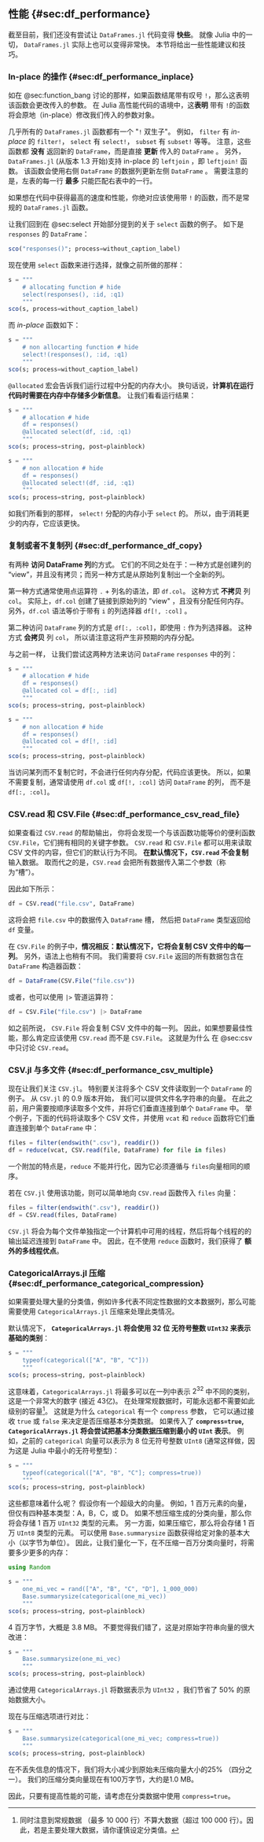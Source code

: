 ## 性能 {#sec:df_performance}

截至目前，我们还没有尝试让 `DataFrames.jl` 代码变得 **快些**。
就像 Julia 中的一切， `DataFrames.jl` 实际上也可以变得非常快。
本节将给出一些性能建议和技巧。

### In-place 的操作 {#sec:df_performance_inplace}

如在 @sec:function_bang 讨论的那样，如果函数结尾带有叹号 `!`，那么这表明该函数会更改传入的参数。
在 Julia 高性能代码的语境中，这**表明** 带有 `!`的函数将会原地（in-place）修改我们传入的参数对象。

几乎所有的 `DataFrames.jl` 函数都有一个 \"`!` 双生子\"。
例如， `filter` 有 _in-place_ 的 `filter!`， `select` 有 `select!`， `subset` 有 `subset!` 等等。
注意，这些函数都 **没有** 返回新的 `DataFrame`，而是直接 **更新** 传入的 `DataFrame` 。
另外， `DataFrames.jl` (从版本 1.3 开始)支持 in-place 的 `leftjoin` ，即 `leftjoin!` 函数。
该函数会使用右侧 `DataFrame` 的数据列更新左侧 `DataFrame` 。
需要注意的是，左表的每一行 **最多** 只能匹配右表中的一行。

如果想在代码中获得最高的速度和性能，你绝对应该使用带 `!` 的函数，而不是常规的 `DataFrames.jl` 函数。

让我们回到在 @sec:select 开始部分提到的关于 `select` 函数的例子。
如下是 `responses` 的 `DataFrame`：

```jl
sco("responses()"; process=without_caption_label)
```

现在使用 `select` 函数来进行选择，就像之前所做的那样：

```jl
s = """
    # allocating function # hide
    select(responses(), :id, :q1)
    """
sco(s, process=without_caption_label)
```

而 _in-place_ 函数如下：

```jl
s = """
    # non allocarting function # hide
    select!(responses(), :id, :q1)
    """
sco(s; process=without_caption_label)
```

`@allocated` 宏会告诉我们运行过程中分配的内存大小。
换句话说，**计算机在运行代码时需要在内存中存储多少新信息**。
让我们看看运行结果：

```jl
s = """
    # allocation # hide
    df = responses()
    @allocated select(df, :id, :q1)
    """
sco(s; process=string, post=plainblock)
```

```jl
s = """
    # non allocation # hide
    df = responses()
    @allocated select!(df, :id, :q1)
    """
sco(s; process=string, post=plainblock)
```

如我们所看到的那样， `select!` 分配的内存小于 `select` 的。
所以，由于消耗更少的内存，它应该更快。

### 复制或者不复制列 {#sec:df_performance_df_copy}

有两种 **访问 DataFrame 列**的方式。
它们的不同之处在于：一种方式是创建列的 “view”，并且没有拷贝；而另一种方式是从原始列复制出一个全新的列。

第一种方式通常使用点运算符 `.` + 列名的语法，即 `df.col`。
这种方式 **不拷贝** 列 `col`。
实际上，`df.col` 创建了链接到原始列的 "view" ，且没有分配任何内存。
另外，`df.col` 语法等价于带有 `i` 的列选择器 `df[!, :col]` 。

第二种访问 `DataFrame` 列的方式是 `df[:, :col]`，即使用 `:` 作为列选择器。
这种方式 **会拷贝** 列 `col`， 所以请注意这将产生非预期的内存分配。

与之前一样， 让我们尝试这两种方法来访问 `DataFrame` `responses` 中的列：

```jl
s = """
    # allocation # hide
    df = responses()
    @allocated col = df[:, :id]
    """
sco(s; process=string, post=plainblock)
```


```jl
s = """
    # non allocation # hide
    df = responses()
    @allocated col = df[!, :id]
    """
sco(s; process=string, post=plainblock)
```

当访问某列而不复制它时，不会进行任何内存分配，代码应该更快。
所以，如果不需要复制，通常请使用 `df.col` 或 `df[!, :col]` 访问 `DataFrame` 的列， 而不是 `df[:, :col]`。

### CSV.read 和 CSV.File {#sec:df_performance_csv_read_file}

如果查看过 `CSV.read` 的帮助输出， 你将会发现一个与该函数功能等价的便利函数 `CSV.File`，它们拥有相同的关键字参数。
 `CSV.read` 和 `CSV.File` 都可以用来读取 CSV 文件的内容，但它们的默认行为不同。
**在默认情况下，`CSV.read` 不会复制** 输入数据。
取而代之的是，`CSV.read` 会把所有数据传入第二个参数（称为“槽”）。

因此如下所示：

```julia
df = CSV.read("file.csv", DataFrame)
```

这将会把 `file.csv` 中的数据传入 `DataFrame` 槽， 然后把 `DataFrame` 类型返回给 `df` 变量。

在 `CSV.File` 的例子中，**情况相反：默认情况下，它将会复制 CSV 文件中的每一列**。
另外，语法上也稍有不同。
我们需要将 `CSV.File` 返回的所有数据包含在 `DataFrame` 构造器函数：

```julia
df = DataFrame(CSV.File("file.csv"))
```

或者，也可以使用 `|>` 管道运算符：

```julia
df = CSV.File("file.csv") |> DataFrame
```

如之前所说， `CSV.File` 将会复制 CSV 文件中的每一列。
因此，如果想要最佳性能，那么肯定应该使用 `CSV.read` 而不是 `CSV.File`。
这就是为什么 在 @sec:csv 中只讨论 `CSV.read`。

### CSV.jl 与多文件 {#sec:df_performance_csv_multiple}

现在让我们关注 `CSV.jl`。
特别要关注将多个 CSV 文件读取到一个 `DataFrame` 的例子。
从 `CSV.jl` 的 0.9 版本开始， 我们可以提供文件名字符串的向量。
在此之前，用户需要按顺序读取多个文件，并将它们垂直连接到单个 `DataFrame` 中。
举个例子，下面的代码将读取多个 CSV 文件，并使用 `vcat` 和 `reduce` 函数将它们垂直连接到单个 `DataFrame` 中：

```julia
files = filter(endswith(".csv"), readdir())
df = reduce(vcat, CSV.read(file, DataFrame) for file in files)
```

一个附加的特点是，`reduce` 不能并行化，因为它必须遵循与 `files`向量相同的顺序。

若在 `CSV.jl` 使用该功能，则可以简单地向 `CSV.read` 函数传入 `files` 向量：

```julia
files = filter(endswith(".csv"), readdir())
df = CSV.read(files, DataFrame)
```

`CSV.jl` 将会为每个文件单独指定一个计算机中可用的线程，然后将每个线程的的输出延迟连接到 `DataFrame` 中。
因此，在不使用 `reduce` 函数时，我们获得了 **额外的多线程优点**。

### CategoricalArrays.jl 压缩 {#sec:df_performance_categorical_compression}

如果需要处理大量的分类值，例如许多代表不同定性数据的文本数据列，那么可能需要使用 `CategoricalArrays.jl` 压缩来处理此类情况。

默认情况下， **`CategoricalArrays.jl` 将会使用 32 位 无符号整数 `UInt32` 来表示基础的类别**：

```jl
s = """
    typeof(categorical(["A", "B", "C"]))
    """
sco(s; process=string, post=plainblock)
```

这意味着，`CategoricalArrays.jl` 将最多可以在一列中表示 $2^{32}$ 中不同的类别，这是一个非常大的数字 (接近 43亿)。
在处理常规数据时，可能永远都不需要如此级别的容量[^bigdata]。
这就是为什么 `categorical` 有一个 `compress` 参数， 它可以通过接收 `true` 或 `false` 来决定是否压缩基本分类数据。
如果传入了 **`compress=true`, `CategoricalArrays.jl` 将会尝试把基本分类数据压缩到最小的 `UInt` 表示**。
例如，之前的 `categorical` 向量可以表示为 8 位无符号整数 `UInt8` (通常这样做，因为这是 Julia 中最小的无符号整型)：

[^bigdata]: 同时注意到常规数据 （最多 10 000 行）不算大数据（超过 100 000 行）。因此，若是主要处理大数据，请你谨慎设定分类值。

```jl
s = """
    typeof(categorical(["A", "B", "C"]; compress=true))
    """
sco(s; process=string, post=plainblock)
```

这些都意味着什么呢？
假设你有一个超级大的向量。
例如，1 百万元素的向量，但仅有四种基本类型：A，B，C，或 D。
如果不想压缩生成的分类向量，那么你将会存储 1 百万 `UInt32` 类型的元素。
另一方面，如果压缩它，那么将会存储 1 百万 `UInt8` 类型的元素。
可以使用 `Base.summarysize` 函数获得给定对象的基本大小（以字节为单位）。
因此，让我们量化一下，在不压缩一百万分类向量时，将需要多少更多的内存：

```julia
using Random
```

```jl
s = """
    one_mi_vec = rand(["A", "B", "C", "D"], 1_000_000)
    Base.summarysize(categorical(one_mi_vec))
    """
sco(s; process=string, post=plainblock)
```

4 百万字节，大概是 3.8 MB。
不要觉得我们错了，这是对原始字符串向量的很大改进：

```jl
s = """
    Base.summarysize(one_mi_vec)
    """
sco(s; process=string, post=plainblock)
```

通过使用 `CategoricalArrays.jl` 将数据表示为 `UInt32` ，我们节省了 50% 的原始数据大小。

现在与压缩选项进行对比：

```jl
s = """
    Base.summarysize(categorical(one_mi_vec; compress=true))
    """
sco(s; process=string, post=plainblock)
```

在不丢失信息的情况下，我们将大小减少到原始未压缩向量大小的25% （四分之一）。
我们的压缩分类向量现在有100万字节，大约是1.0 MB。

因此，只要有提高性能的可能，请考虑在分类数据中使用 `compress=true`。
